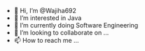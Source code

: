- 👋 Hi, I’m @Wajiha692
- 👀 I’m interested in Java
- 🌱 I’m currently doing Software Engineering
- 💞️ I’m looking to collaborate on ...
- 📫 How to reach me ...

<!---
Wajiha692/Wajiha692 is a ✨ special ✨ repository because its `README.md` (this file) appears on your GitHub profile.
You can click the Preview link to take a look at your changes.
--->
